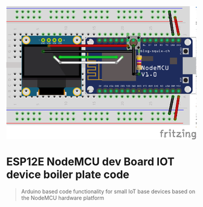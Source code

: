 <img src="https://github.com/greymattr/StashHouse/blob/master/ESP8266_archive/NodeMCU_mcf_dev_breadboard_bb.png">

# ESP12E NodeMCU dev Board IOT device boiler plate code

> Arduino based code functionality for small IoT base devices based on the NodeMCU hardware platform

